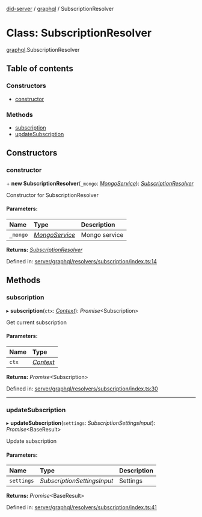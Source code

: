 [did-server](../README.md) / [graphql](../modules/graphql.md) / SubscriptionResolver

# Class: SubscriptionResolver

[graphql](../modules/graphql.md).SubscriptionResolver

## Table of contents

### Constructors

- [constructor](graphql.subscriptionresolver.md#constructor)

### Methods

- [subscription](graphql.subscriptionresolver.md#subscription)
- [updateSubscription](graphql.subscriptionresolver.md#updatesubscription)

## Constructors

### constructor

\+ **new SubscriptionResolver**(`_mongo`: [*MongoService*](services.mongoservice.md)): [*SubscriptionResolver*](graphql.subscriptionresolver.md)

Constructor for SubscriptionResolver

#### Parameters:

Name | Type | Description |
:------ | :------ | :------ |
`_mongo` | [*MongoService*](services.mongoservice.md) | Mongo service    |

**Returns:** [*SubscriptionResolver*](graphql.subscriptionresolver.md)

Defined in: [server/graphql/resolvers/subscription/index.ts:14](https://github.com/Puzzlepart/did/blob/c2c7c3a8/server/graphql/resolvers/subscription/index.ts#L14)

## Methods

### subscription

▸ **subscription**(`ctx`: [*Context*](graphql_context.context.md)): *Promise*<Subscription\>

Get current subscription

#### Parameters:

Name | Type |
:------ | :------ |
`ctx` | [*Context*](graphql_context.context.md) |

**Returns:** *Promise*<Subscription\>

Defined in: [server/graphql/resolvers/subscription/index.ts:30](https://github.com/Puzzlepart/did/blob/c2c7c3a8/server/graphql/resolvers/subscription/index.ts#L30)

___

### updateSubscription

▸ **updateSubscription**(`settings`: *SubscriptionSettingsInput*): *Promise*<BaseResult\>

Update subscription

#### Parameters:

Name | Type | Description |
:------ | :------ | :------ |
`settings` | *SubscriptionSettingsInput* | Settings    |

**Returns:** *Promise*<BaseResult\>

Defined in: [server/graphql/resolvers/subscription/index.ts:41](https://github.com/Puzzlepart/did/blob/c2c7c3a8/server/graphql/resolvers/subscription/index.ts#L41)
